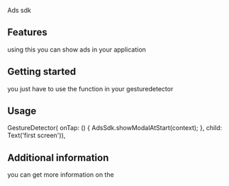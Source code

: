 <!--
This README describes the package. If you publish this package to pub.dev,
this README's contents appear on the landing page for your package.

For information about how to write a good package README, see the guide for
[writing package pages](https://dart.dev/guides/libraries/writing-package-pages).

For general information about developing packages, see the Dart guide for
[creating packages](https://dart.dev/guides/libraries/create-library-packages)
and the Flutter guide for
[developing packages and plugins](https://flutter.dev/developing-packages).
-->

Ads sdk 

## Features

using this you can show ads in your application

## Getting started

you just have to use the function in your gesturedetector

## Usage

GestureDetector(
            onTap: () {
              AdsSdk.showModalAtStart(context);
            },
            child: Text('first screen')),

## Additional information

you can get more information on the
